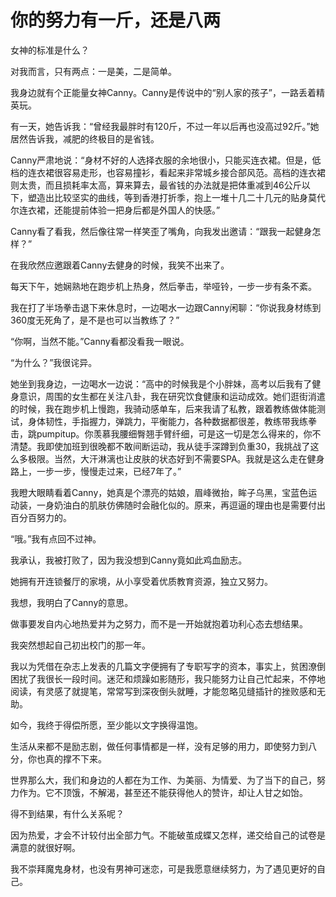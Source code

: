 # 你的努力有一斤，还是八两

女神的标准是什么？ 

对我而言，只有两点：一是美，二是简单。 

我身边就有个正能量女神Canny。Canny是传说中的“别人家的孩子”，一路丢着精英玩。 

有一天，她告诉我：“曾经我最胖时有120斤，不过一年以后再也没高过92斤。”她居然告诉我，减肥的终极目的是省钱。 

Canny严肃地说：“身材不好的人选择衣服的余地很小，只能买连衣裙。但是，低档的连衣裙很容易走形，也容易撞衫，看起来非常城乡接合部风范。高档的连衣裙则太贵，而且损耗率太高，算来算去，最省钱的办法就是把体重减到46公斤以下，塑造出比较坚实的曲线，等到香港打折季，抱上一堆十几二十几元的贴身莫代尔连衣裙，还能提前体验一把身后都是外国人的快感。” 

Canny看了看我，然后像往常一样笑歪了嘴角，向我发出邀请：“跟我一起健身怎样？” 

在我欣然应邀跟着Canny去健身的时候，我笑不出来了。 

每天下午，她娴熟地在跑步机上热身，然后拳击，举哑铃，一步一步有条不紊。 

我在打了半场拳击退下来休息时，一边喝水一边跟Canny闲聊：“你说我身材练到360度无死角了，是不是也可以当教练了？” 

“你啊，当然不能。”Canny看都没看我一眼说。 

“为什么？”我很诧异。 

她坐到我身边，一边喝水一边说：“高中的时候我是个小胖妹，高考以后我有了健身意识，周围的女生都在关注八卦，我在研究饮食健康和运动成效。她们逛街消遣的时候，我在跑步机上慢跑，我骑动感单车，后来我请了私教，跟着教练做体能测试，身体韧性，手指握力，弹跳力，平衡能力，各种数据都很差，教练带我练拳击，跳pumpitup。你羡慕我腰细臀翘手臂纤细，可是这一切是怎么得来的，你不清楚。我即使加班到很晚都不敢间断运动，我从徒手深蹲到负重30，我挑战了这么多极限。当然，大汗淋漓也让皮肤的状态好到不需要SPA。我就是这么走在健身路上，一步一步，慢慢走过来，已经7年了。” 

我瞪大眼睛看着Canny，她真是个漂亮的姑娘，眉峰微抬，眸子乌黑，宝蓝色运动装，一身奶油白的肌肤仿佛随时会融化似的。原来，再逗逼的理由也是需要付出百分百努力的。 

“哦。”我有点回不过神。 

我承认，我被打败了，因为我没想到Canny竟如此鸡血励志。 

她拥有开连锁餐厅的家境，从小享受着优质教育资源，独立又努力。 

我想，我明白了Canny的意思。 

做事要发自内心地热爱并为之努力，而不是一开始就抱着功利心态去想结果。 

我突然想起自己初出校门的那一年。 

我以为凭借在杂志上发表的几篇文字便拥有了专职写字的资本，事实上，贫困潦倒困扰了我很长一段时间。迷茫和烦躁如影随形，我只能努力让自己忙起来，不停地阅读，有灵感了就提笔，常常写到深夜倒头就睡，才能忽略见缝插针的挫败感和无助。 

如今，我终于得偿所愿，至少能以文字换得温饱。 

生活从来都不是励志剧，做任何事情都是一样，没有足够的用力，即使努力到八分，你也真的撑不下来。 

世界那么大，我们和身边的人都在为工作、为美丽、为情爱、为了当下的自己，努力作为。它不顶饿，不解渴，甚至还不能获得他人的赞许，却让人甘之如饴。 

得不到结果，有什么关系呢？ 

因为热爱，才会不计较付出全部力气。不能破茧成蝶又怎样，递交给自己的试卷是满意的就很好啊。 

我不崇拜魔鬼身材，也没有男神可迷恋，可是我愿意继续努力，为了遇见更好的自己。